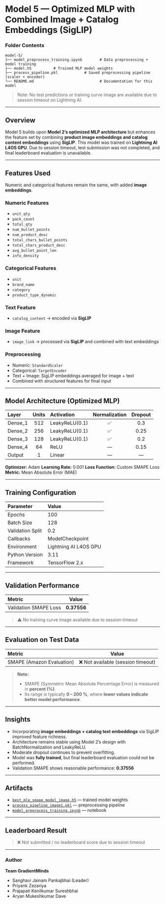 
# Model 5 — Optimized MLP with Combined Image + Catalog Embeddings (SigLIP)

###  Folder Contents

```
model-5/
├── model_preprocess_training.ipynb        # Data preprocessing + model training
├── model.h5          # Trained MLP model weights
├── process_pipeline.pkl            # Saved preprocessing pipeline (scaler + encoder)
└── README.md                              # Documentation for this model
```

>  Note: No test predictions or training curve image are available due to session timeout on Lightning AI.

---

##  Overview

Model 5 builds upon **Model 2’s optimized MLP architecture** but enhances the feature set by combining **product image embeddings and catalog content embeddings** using **SigLIP**.
This model was trained on **Lightning AI L4OS GPU**.
Due to session timeout, test submission was not completed, and final leaderboard evaluation is unavailable.

---

##  Features Used

Numeric and categorical features remain the same, with added **image embeddings**.

###  **Numeric Features**

* `unit_qty`
* `pack_count`
* `total_qty`
* `num_bullet_points`
* `num_product_desc`
* `total_chars_bullet_points`
* `total_chars_product_desc`
* `avg_bullet_point_len`
* `info_density`

###  **Categorical Features**

* `unit`
* `brand_name`
* `category`
* `product_type_dynamic`

###  **Text Feature**

* `catalog_content` → encoded via **SigLIP**

###  **Image Feature**

* `image_link` → processed via **SigLIP** and combined with text embeddings

###  **Preprocessing**

* Numeric: `StandardScaler`
* Categorical: `TargetEncoder`
* Text + Image: SigLIP embeddings averaged for image + text
* Combined with structured features for final input

---

##  Model Architecture (Optimized MLP)

| Layer   | Units | Activation     | Normalization | Dropout |
| :------ | :---: | :------------- | :-----------: | :-----: |
| Dense_1 |  512  | LeakyReLU(0.1) |       ✅       |   0.3   |
| Dense_2 |  256  | LeakyReLU(0.1) |       ✅       |   0.25  |
| Dense_3 |  128  | LeakyReLU(0.1) |       ✅       |   0.2   |
| Dense_4 |   64  | ReLU           |       —       |   0.15  |
| Output  |   1   | Linear         |       —       |    —    |

**Optimizer:** Adam
**Learning Rate:** 0.001
**Loss Function:** Custom SMAPE Loss
**Metric:** Mean Absolute Error (MAE)

---

##  Training Configuration

| Parameter        | Value                 |
| :--------------- | :-------------------- |
| Epochs           | 100                   |
| Batch Size       | 128                   |
| Validation Split | 0.2                   |
| Callbacks        | ModelCheckpoint       |
| Environment      | Lightning AI L4OS GPU |
| Python Version   | 3.11                  |
| Framework        | TensorFlow 2.x        |

---

##  Validation Performance

| Metric                |    Value    |
| :-------------------- | :---------: |
| Validation SMAPE Loss | **0.37556** |

> ⚠️ No training curve image available due to session timeout

---

## Evaluation on Test Data

| Metric                    |               Value               |
| :------------------------ | :-------------------------------: |
| SMAPE (Amazon Evaluation) | ❌ Not available (session timeout) |

> **Note:**
>
> * SMAPE (Symmetric Mean Absolute Percentage Error) is measured in **percent (%)**.
> * Its range is typically **0 – 200 %**, where **lower values indicate better model performance**.

---

##  Insights

* Incorporating **image embeddings + catalog text embeddings** via SigLIP improved feature richness.
* Architecture remains stable using Model 2’s design with BatchNormalization and LeakyReLU.
* Moderate dropout continues to prevent overfitting.
* Model was **fully trained**, but final leaderboard evaluation could not be performed.
* Validation SMAPE shows reasonable performance: **0.37556**

---

##  Artifacts

* [`best_mlp_smape_model_image.h5`](./model.h5) — trained model weights
* [`process_pipeline_image1.pkl`](./process_pipeline.pkl) — preprocessing pipeline
* [`model_preprocess_training.ipynb`](./model_preprocess_training.ipynb) — notebook

---

##  Leaderboard Result

> ❌ Not submitted / no leaderboard score due to session timeout

---

###  Author

**Team GradientMinds**

* Sanghavi Jainam Pankajbhai (Leader)
* Priyank Zezariya
* Prajapati Kenilkumar Sureshbhai
* Aryan Mukeshkumar Dave


